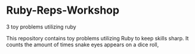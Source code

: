 # Ruby-Reps-Workshop
3 toy problems utilizing ruby

This repository contains toy problems utilizing Ruby to keep skills sharp. It counts the amount of times snake eyes appears on a dice roll,
